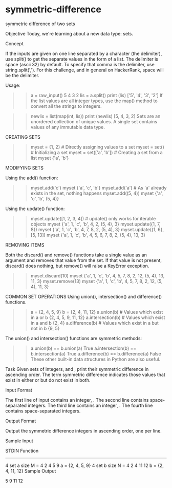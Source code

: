 # symmetric-difference
symmetric difference of two sets

Objective
Today, we're learning about a new data type: sets.

Concept

If the inputs are given on one line separated by a character (the delimiter), use split() to get the separate values in the form of a list. The delimiter is space (ascii 32) by default. To specify that comma is the delimiter, use string.split(','). For this challenge, and in general on HackerRank, space will be the delimiter.

Usage:

>> a = raw_input()
5 4 3 2
>> lis = a.split()
>> print (lis)
['5', '4', '3', '2']
If the list values are all integer types, use the map() method to convert all the strings to integers.

>> newlis = list(map(int, lis))
>> print (newlis)
[5, 4, 3, 2]
Sets are an unordered collection of unique values. A single set contains values of any immutable data type.

CREATING SETS

>> myset = {1, 2} # Directly assigning values to a set
>> myset = set()  # Initializing a set
>> myset = set(['a', 'b']) # Creating a set from a list
>> myset
{'a', 'b'}


MODIFYING SETS

Using the add() function:

>> myset.add('c')
>> myset
{'a', 'c', 'b'}
>> myset.add('a') # As 'a' already exists in the set, nothing happens
>> myset.add((5, 4))
>> myset
{'a', 'c', 'b', (5, 4)}

Using the update() function:

>> myset.update([1, 2, 3, 4]) # update() only works for iterable objects
>> myset
{'a', 1, 'c', 'b', 4, 2, (5, 4), 3}
>> myset.update({1, 7, 8})
>> myset
{'a', 1, 'c', 'b', 4, 7, 8, 2, (5, 4), 3}
>> myset.update({1, 6}, [5, 13])
>> myset
{'a', 1, 'c', 'b', 4, 5, 6, 7, 8, 2, (5, 4), 13, 3}

REMOVING ITEMS

Both the discard() and remove() functions take a single value as an argument and removes that value from the set. If that value is not present, discard() does nothing, but remove() will raise a KeyError exception.

>> myset.discard(10)
>> myset
{'a', 1, 'c', 'b', 4, 5, 7, 8, 2, 12, (5, 4), 13, 11, 3}
>> myset.remove(13)
>> myset
{'a', 1, 'c', 'b', 4, 5, 7, 8, 2, 12, (5, 4), 11, 3}


COMMON SET OPERATIONS Using union(), intersection() and difference() functions.

>> a = {2, 4, 5, 9}
>> b = {2, 4, 11, 12}
>> a.union(b) # Values which exist in a or b
{2, 4, 5, 9, 11, 12}
>> a.intersection(b) # Values which exist in a and b
{2, 4}
>> a.difference(b) # Values which exist in a but not in b
{9, 5}

The union() and intersection() functions are symmetric methods:

>> a.union(b) == b.union(a)
True
>> a.intersection(b) == b.intersection(a)
True
>> a.difference(b) == b.difference(a)
False
These other built-in data structures in Python are also useful.

Task
Given  sets of integers,  and , print their symmetric difference in ascending order. The term symmetric difference indicates those values that exist in either  or  but do not exist in both.

Input Format

The first line of input contains an integer, .
The second line contains  space-separated integers.
The third line contains an integer, .
The fourth line contains  space-separated integers.

Output Format

Output the symmetric difference integers in ascending order, one per line.

Sample Input

STDIN       Function
-----       --------
4           set a size M = 4
2 4 5 9     a = {2, 4, 5, 9}
4           set b size N = 4
2 4 11 12   b = {2, 4, 11, 12}
Sample Output

5
9
11
12
